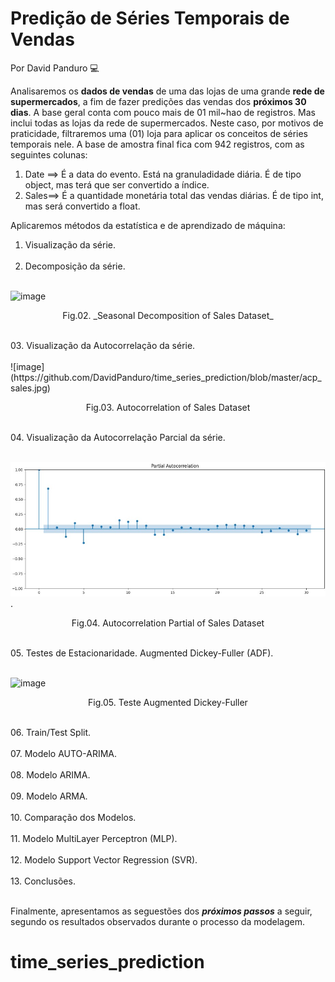 # Predição de Séries Temporais de Vendas

Por David Panduro :computer:

Analisaremos os **dados de vendas** de uma das lojas de uma grande **rede de supermercados**, a fim de fazer predições das vendas dos **próximos 30 dias**. 
A base geral conta com pouco mais de 01 mil~hao de registros. Mas inclui todas as lojas da rede de supermercados. Neste caso, por motivos de praticidade, filtraremos uma (01) loja para aplicar os conceitos de séries temporais nele. A base de amostra final fica com 942 registros, com as seguintes colunas:

  01. Date ==> É a data do evento. Está na granuladidade diária. É de tipo object, mas terá que ser convertido a índice.
  02. Sales==> É a quantidade monetária total das vendas diárias. É de tipo int, mas será convertido a float.
     
Aplicaremos métodos da estatística e de aprendizado de máquina:
  01. Visualização da série.<br><br>
  02. Decomposição da série.<br><br>  

  ![image](https://github.com/DavidPanduro/time_series_prediction/assets/45201867/025fb3a8-8609-4fe9-8b72-8522afbf20ce)  
  <p style="text-align: center;">Fig.02. _Seasonal Decomposition of Sales Dataset_</p><br>
  03. Visualização da Autocorrelação da série.<br><br>
  ![image](https://github.com/DavidPanduro/time_series_prediction/blob/master/acp_sales.jpg)
  <p style="text-align: center;">Fig.03. Autocorrelation of Sales Dataset</p><br>
  04. Visualização da Autocorrelação Parcial da série.<br><br>  
  
  ![image](https://github.com/DavidPanduro/time_series_prediction/blob/master/pacf_sales.jpg).
  <p style="text-align: center;">Fig.04. Autocorrelation Partial of Sales Dataset </p><br>
  05. Testes de Estacionaridade. Augmented Dickey-Fuller (ADF).<br><br>
  
  ![image](https://github.com/DavidPanduro/time_series_prediction/assets/45201867/58a22bc9-4156-436d-9d11-87f986387377)
<p style="text-align: center;">Fig.05. Teste Augmented Dickey-Fuller </p><br>
  06. Train/Test Split.<br><br>
  07. Modelo AUTO-ARIMA.<br><br>
  08. Modelo ARIMA.<br><br>
  09. Modelo ARMA.<br><br>
  10. Comparação dos Modelos.<br><br>
  11. Modelo MultiLayer Perceptron (MLP).<br><br>
  12. Modelo Support Vector Regression (SVR).<br><br>
  13. Conclusões.<br><br>

Finalmente, apresentamos as seguestões dos **_próximos passos_** a seguir, segundo os resultados observados durante o processo da modelagem.

# time_series_prediction
